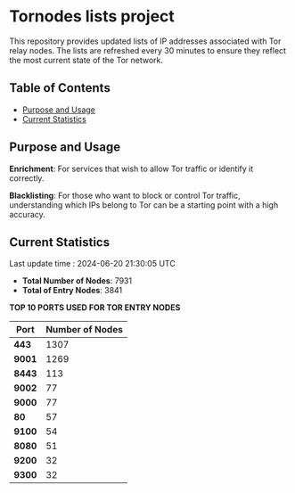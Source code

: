 # Tornodes lists project

This repository provides updated lists of IP addresses associated with Tor relay nodes. The lists are refreshed every 30 minutes to ensure they reflect the most current state of the Tor network.

## Table of Contents

- [Purpose and Usage](#purpose-and-usage)
- [Current Statistics](#current-statistics)


## Purpose and Usage

**Enrichment**: For services that wish to allow Tor traffic or identify it correctly.

**Blacklisting**: For those who want to block or control Tor traffic, understanding which IPs belong to Tor can be a starting point with a high accuracy.

## Current Statistics

Last update time : 2024-06-20 21:30:05 UTC

- **Total Number of Nodes**: 7931
- **Total of Entry Nodes**: 3841

**TOP 10 PORTS USED FOR TOR ENTRY NODES**

| **Port** | **Number of Nodes** |
|------|-----------------|
| **443**   | 1307  |
| **9001**   | 1269  |
| **8443**   | 113  |
| **9002**   | 77  |
| **9000**   | 77  |
| **80**   | 57  |
| **9100**   | 54  |
| **8080**   | 51  |
| **9200**   | 32  |
| **9300**   | 32  |


